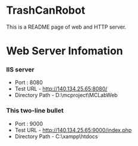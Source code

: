 # TrashCanRobot

This is a README page of web and HTTP server.

# Web Server Infomation
### IIS server 
* Port : 8080
* Test URL - http://140.134.25.65:8080/
* Directory Path - D:\mcproject\MCLabWeb

### This two-line bullet  
* Port : 9000
* Test URL - http://140.134.25.65:9000/index.php
* Directory Path - C:\xampp\htdocs

